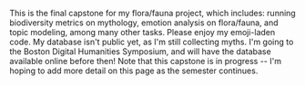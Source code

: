 This is the final capstone for my flora/fauna project, which includes: running biodiversity metrics on mythology, emotion analysis on flora/fauna, and topic modeling, among many other tasks. Please enjoy my emoji-laden code.
My database isn't public yet, as I'm still collecting myths. I'm going to the Boston Digital Humanities Symposium, and will have the database available online before then!
Note that this capstone is in progress -- I'm hoping to add more detail on this page as the semester continues.
